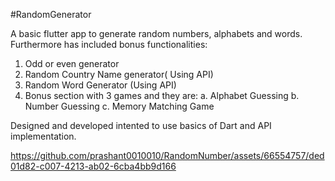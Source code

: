 #RandomGenerator

A basic flutter app to generate random numbers, alphabets and words. Furthermore has included bonus functionalities:
1. Odd or even generator
2. Random Country Name generator( Using API)
3. Random Word Generator (Using API)
4. Bonus section with 3 games and they are:
       a. Alphabet Guessing
       b. Number Guessing
       c. Memory Matching Game


Designed and developed intented to use basics of Dart and API implementation.


https://github.com/prashant0010010/RandomNumber/assets/66554757/ded01d82-c007-4213-ab02-6cba4bb9d166


